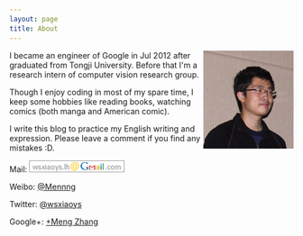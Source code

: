 ```yaml
--- 
layout: page
title: About
---
```


<div style="float:right"> 
    <img src="/images/me.jpg" alt="ME" />
</div>

<div class="about_head">
    <p>I became an engineer of Google in Jul 2012 after graduated from Tongji University. Before that I'm a research intern of computer vision research group. </p>
    <p>Though I enjoy coding in most of my spare time, I keep some hobbies like reading books, watching comics (both manga and American comic). </p>
    <p>I write this blog to practice my English writing and expression. Please leave a comment if you find any mistakes :D.</p>
</div>

Mail: ![email](/images/mail.png)

Weibo: [@Mennng](http://weibo.com/wsxiaoys)

Twitter: [@wsxiaoys](http://twitter.com/wsxiaoys)

Google+: [+Meng Zhang](https://plus.google.com/104671006783345032093)

<!-- <h3>My Projects</h3>

<div class="projects_container">
    <table class="projects">
        <tr>
            <td class="img">
                <a href="project_url"><img src="/images/project.png" /></a>
            </td>

            <td class="desc">
                <div class="bubble">
                    <div class="tip"></div>
                    <strong><a href="project_url">example.com</a></strong> &mdash; My project that does bla bla.
                </div>
            </td>
        </tr>

    </table>
</div> -->
